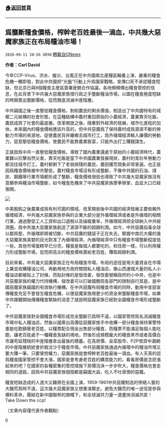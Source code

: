 ###  [:house:返回首頁](https://github.com/ourhimalayas/txt)
---

## 爲壟斷糧食價格，榨幹老百姓最後一滴血，中共幾大惡魔家族正在布局糧油市場！
`2020-09-11 20:56 GM30` [轉載自GNews](https://gnews.org/zh-hant/349245/)

**作者：Carl David**

今年CCP-Virus、洪水、蝗災、台風正在中共國南北産糧區輪番上演，嚴重的糧食危機一觸即發，對此中共國把“光盤”行動上升爲國家戰略，宣傳口死不承認糧食短缺，但北京已與8個糧食主産區簽署産銷合作協議，各地頻頻傳出糧食管控的信息，在此背景下中共幾大惡魔家族借行政之手壟斷糧油市場，以圖在糧食極度短缺的時期賣出壟斷價格，從而徹底消滅中産階層。

中共竊國之後一直壓低糧食價格，剝削農民的剩余價值，制造出了中共國特有的城鄉二元結構的社會形態，在這種結構中農村重回原始的小農經濟，農業靠天吃飯，農民成爲了社會的最底層。改革開放之後，隨著對外經濟的發展，城市化進程的加快，本來國內的糧食價格應該升高的，但中共惡魔爲了保持農村成爲源源不斷的勞動力市場的來源地，促使農民背井離鄉去城市打工，爲外循環經濟輸入廉價的勞動力，惡意壓低糧食價格，使農民不能靠農業致富，只能外出打工賺錢謀生。

正是因爲中共一直壓低糧食價格，導致了國內農業還處于原始的小農經濟時代，農業難以抗擊自然災害，靠天吃飯是當下中共國農業發展現狀，農村的青壯年勞動力都流往城市打工，農村都剩下了老弱病殘的農民，農田撂荒現象非常普遍。也正是因爲糧食價格被中共壓低，農村糧食市場沒有形成壟斷，不像中共國的石油、煤炭、鋼鐵等行業市場都形成了壟斷，糧食價格很低也導致了中共幾大惡魔家族沒有意願參與糧油市場壟斷，如今糧食危機來了中共惡魔家族摩拳擦掌，血盆大口已經張開。

![](https://s3.amazonaws.com/gnews-media-offload/wp-content/uploads/2020/09/11205349/1577d6cb897c439d9c49f242ec7ae846-1.jpg)

中美脫鈎之後農業成爲有利可圖的領域，改革開放後中共國的經濟發展主要依賴外循環經濟，中共幾大惡魔家族參與的企業大部分是外循環經濟或者是外循環的相關行業，通過壓低工人工資和出口退稅以及操縱彙率，外循環經濟把全球納入中共經濟圈，爲中共幾大惡魔家族創造了源源不斷的超額利潤。如今，中共惡魔投毒全球以鄰爲壑，外循環即將被切斷，中共惡魔的錢袋子正在失去，緊握中南坑大權的幾大惡魔家族貪婪的目光對准了內循環經濟，內循環經濟中只有糧食市場壟斷程度低一些，其他市場蛋糕早已分完，糧食是每個人都要吃的，和住房一樣，可以利用權力形成壟斷市場，從而把高企的糧食價格賣給老百姓，賺取超額利潤。

目前來看，中共幾大惡魔家族正在布局糧食市場，布局的途徑是用大量資金在市場上兼並收購糧油公司，再動用地方政府關閉私人糧油店，像山西運城大量的私人小糧油店都被貼上了封條，而貼封條的是發改委，發改委號稱政府的小中央，也是中共惡魔家族的權力代持機構，發改委可以打破國務院各部門的限制自行其是，是中國惡魔家族竊國的有效執行機構。在中共惡魔布局糧食市場的同時，動用中宣部宣傳糧食充足不會發生糧食危機，以便惡魔家族用更少的資金來壟斷糧食市場，如果中共媒體開始傳播糧食緊缺的消息了就說明惡魔家族已經對全國糧食市場形成壟斷了。

中共惡魔家族對全國糧食市場形成完全壟斷已爲時不遠，以國家管控爲名消滅糧食市場中私人糧油店，然後以國庫出高價從惡魔家族手中收購一部分糧食保持軍警特憲能吃飽鎮壓老百姓，以糧票配合現金出售部分糧食，而糧票不能滿足每個人能吃飽，讓老百姓處于一種糧食急缺的境地，然後形成規模龐大的糧食黑市或者高價白市讓苟延殘喘的中産階層拿出最後的積蓄。在高房價、韭菜股市、P2P借貸中漏網的中産階層統統會折戟沈沙于糧食市場。中共惡魔家族通過內循環中的糧油市場又要大賺一筆，只要掌控權力，惡魔家族就會榨幹老百姓最後一滴血。有人天真的認爲糧食國家管控不會大漲，國家是會考慮老百姓的購買能力的，看看房價是怎麽漲起來的吧？在國家的各種密集的管控措施下房價泡沫一步步吹大，糧食價格也會走相同的道路，因爲中共惡魔家族個個都是竊國大盜，吃人不吐骨頭的惡魔。

糧食短缺造成的人道大災難將在全國上演，1959-1961中共惡魔制造的慘絕人寰的大饑荒爲時不遠，這次幾大惡魔家族又想重演曆史。避免大饑荒的唯一途徑是參與爆料革命，團結在新中國聯邦的旗幟下，和全球滅共力量一道盡快消滅共匪！Take Down the ccp!

（文章內容僅代表作者觀點）

0
